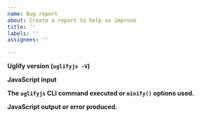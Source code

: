```yaml
---
name: Bug report
about: Create a report to help us improve
title: ''
labels: ''
assignees: ''

---
```


<!-- Note: sub-optimal but correct code is not a bug -->

**Uglify version (`uglifyjs -V`)**

**JavaScript input**

<!--
A complete parsable JS program exhibiting the issue with UglifyJS alone
- without third party tools or libraries.

Ideally the input should be as small as possible, but may be large if isolating
the problem proves to be difficult. The most important thing is that the
standalone program reliably exhibits the bug when minified. Provide a link to a
gist if necessary.

Solely providing minified output without the original uglify JS input is not
useful in determining the cause of the problem. Issues without a reproducible
test case will be closed.
-->

**The `uglifyjs` CLI command executed or `minify()` options used.**

<!--
Command-line or API call to UglifyJS without third party tools or libraries.
-->

**JavaScript output or error produced.**

<!--
Only minified code that produces different output (or error) from the original
upon execution would be considered a bug.
-->

